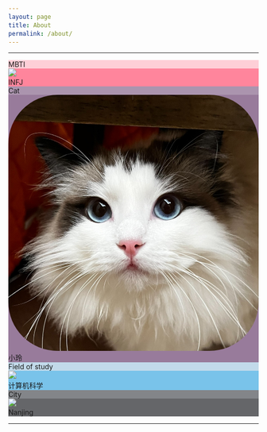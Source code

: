 ```yaml
---
layout: page
title: About
permalink: /about/
---
```


---

<div class="card-container">
  <div class="card">
    <div class="card-header" style="background-color: rgb(254, 207, 215)">
      MBTI
    </div>
    <div class="card-body" style="background-color: rgb(255, 133, 156)">
      <img
        src="https://static1.personality-database.com/profile_images/de9be1e9c59e43d3af3ccee81b9828d1.png"
      />
      <div class="card-body-text">INFJ</div>
    </div>
  </div>

  <div class="card">
    <div class="card-header" style="background-color: rgba(152, 123, 155, 0.8)">
      Cat
    </div>
    <div class="card-body" style="background-color: rgb(152, 123, 155)">
      <img
        src="/assets/images/lain.jpg"
        style="border-radius: 99px"
      />
      <div class="card-body-text">小玲</div>
    </div>
  </div>

  <div class="card">
    <div class="card-header" style="background-color: rgb(194, 218, 234)">
      Field of study
    </div>
    <div class="card-body" style="background-color: rgb(121, 195, 234)">
      <img
        src="https://static1.personality-database.com/profile_images/f4d5e1ead4064fecb21c8d8050428ffe.png"
      />
      <div class="card-body-text">计算机科学</div>
    </div>
  </div>

  <div class="card">
    <div class="card-header" style="background-color: rgb(131, 133, 137)">
      City
    </div>
    <div class="card-body" style="background-color: rgb(101, 102, 105)">
      <img
        src="https://static1.personality-database.com/profile_images/feb6656434c84568a27a98cfd49c4b38.png"
      />
      <div class="card-body-text">Nanjing</div>
    </div>
  </div>

  
</div>

---